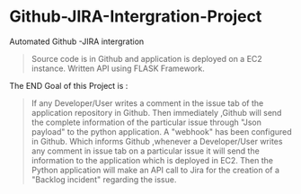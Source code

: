 # Github-JIRA-Intergration-Project
Automated Github -JIRA intergration

>Source code is in Github and application is deployed on a EC2 instance.
>Written API using FLASK Framework.

The END Goal of this Project is :

>If any Developer/User writes a comment in the issue tab of the application repository in Github.
>Then immediately ,Github will send the complete information of the particular issue through "Json payload" to the python application.
>A "webhook" has been configured in Github.
>Which informs Github ,whenever a Developer/User writes any comment in issue tab on a particular issue it will send the information to the application which is deployed in EC2.
>Then the Python application will make an API call to Jira for the creation of a "Backlog incident" regarding the issue.
